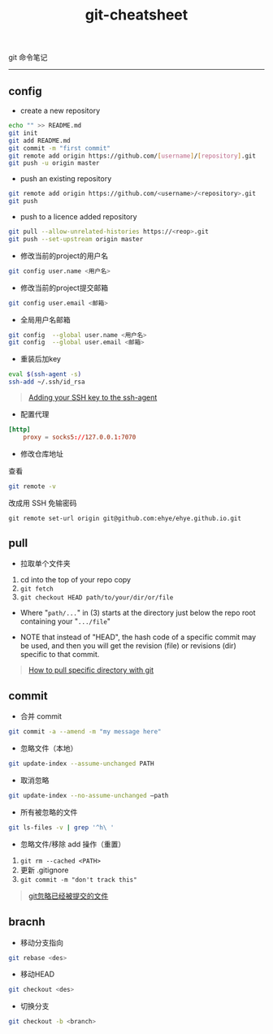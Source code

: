 ﻿---
title: git-cheatsheet
categorties: Note
tags:
	- git
---

git 命令笔记

---

## config

- create a new repository

```bash
echo "" >> README.md
git init
git add README.md
git commit -m "first commit"
git remote add origin https://github.com/[username]/[repository].git
git push -u origin master
```

- push an existing repository

```bash
git remote add origin https://github.com/<username>/<repository>.git
git push
```

- push to a licence added repository

```bash
git pull --allow-unrelated-histories https://<reop>.git
git push --set-upstream origin master
```

- 修改当前的project的用户名

```bash
git config user.name <用户名>
```

- 修改当前的project提交邮箱

```bash
git config user.email <邮箱>
```

- 全局用户名邮箱

```bash
git config  --global user.name <用户名>
git config  --global user.email <邮箱>
```

- 重装后加key

```bash
eval $(ssh-agent -s)
ssh-add ~/.ssh/id_rsa
```

> [Adding your SSH key to the ssh-agent](https://help.github.com/en/articles/generating-a-new-ssh-key-and-adding-it-to-the-ssh-agent#adding-your-ssh-key-to-the-ssh-agent)

- 配置代理

```conf
[http]
    proxy = socks5://127.0.0.1:7070
```

- 修改仓库地址

查看

```bash
git remote -v
```

改成用 SSH 免输密码
```
git remote set-url origin git@github.com:ehye/ehye.github.io.git
```

## pull

- 拉取单个文件夹

1. cd into the top of your repo copy
2. `git fetch`
3. `git checkout HEAD path/to/your/dir/or/file`

- Where "`path/...`" in (3) starts at the directory just below the repo root containing your "`.../file`"

- NOTE that instead of "HEAD", the hash code of a specific commit may be used, and then you will get the revision (file) or revisions (dir) specific to that commit.

> [How to pull specific directory with git
](https://stackoverflow.com/a/4048993/)

## commit

- 合并 commit

```bash
git commit -a --amend -m "my message here"
```


- 忽略文件（本地）

```bash
git update-index --assume-unchanged PATH
```

- 取消忽略

```bash
git update-index --no-assume-unchanged –path
```

- 所有被忽略的文件

```bash
git ls-files -v | grep '^h\ '
```

- 忽略文件/移除 add 操作（重置）

1. `git rm --cached <PATH>`
2. 更新 .gitignore
3. `git commit -m "don't track this"`

> [git忽略已经被提交的文件](https://segmentfault.com/q/1010000000430426)

## bracnh

- 移动分支指向

```bash
git rebase <des>
```

- 移动HEAD

```bash
git checkout <des>
```

- 切换分支

```bash
git checkout -b <branch>
```
